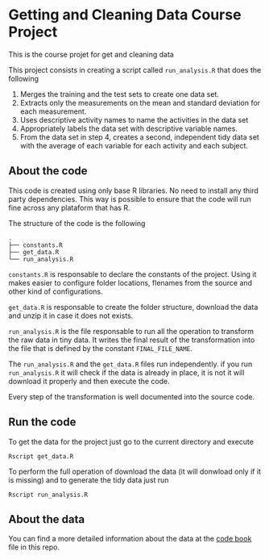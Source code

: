 Getting and Cleaning Data Course Project
==

This is the course projet for get and cleaning data

This project consists in creating a script called `run_analysis.R` that does the following

1. Merges the training and the test sets to create one data set.
2. Extracts only the measurements on the mean and standard deviation for each measurement.
3. Uses descriptive activity names to name the activities in the data set
4. Appropriately labels the data set with descriptive variable names.
5. From the data set in step 4, creates a second, independent tidy data set with the average of each variable for each activity and each subject.

## About the code

This code is created using only base R libraries. No need to install any third party dependencies.
This way is possible to ensure that the code will run fine across any plataform that has R.

The structure of the code is the following

    .
    ├── constants.R
    ├── get_data.R
    └── run_analysis.R

`constants.R` is responsable to declare the constants of the project. Using it makes easier to configure
folder locations, flenames from the source and other kind of configurations.

`get_data.R` is responsable to create the folder structure, download the data and unzip it in case it
does not exists.

`run_analysis.R` is the file responsable to run all the operation to transform the raw data in tiny data.
It writes the final result of the transformation into the file that is defined by the constant `FINAL_FILE_NAME`.

The `run_analysis.R` and the `get_data.R` files run independently. if you run `run_analysis.R` it will check
if the data is already in place, it is not it will download it properly and then execute the code.

Every step of the transformation is well documented into the source code.

## Run the code

To  get the data for the project just go to the current directory and execute

```
Rscript get_data.R
```

To perform the full operation of download the data (it will donwload only if it is missing) and to
generate the tidy data just run

```
Rscript run_analysis.R
```

## About the data

You can find a more detailed information about the data at the [code book](CodeBook.md) file in this repo.

